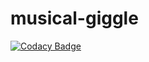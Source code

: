 # musical-giggle
[![Codacy Badge](https://api.codacy.com/project/badge/Grade/4a721f60c12b41a6b3ebd4abe4a4a8d2)](https://www.codacy.com/app/andre-marques4040/musical-giggle?utm_source=github.com&utm_medium=referral&utm_content=Andrialow/musical-giggle&utm_campaign=badger)